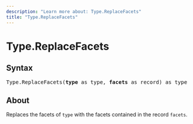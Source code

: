 ```yaml
---
description: "Learn more about: Type.ReplaceFacets"
title: "Type.ReplaceFacets"
---
```

# Type.ReplaceFacets

## Syntax

<pre>
Type.ReplaceFacets(<b>type</b> as type, <b>facets</b> as record) as type
</pre>

## About

Replaces the facets of `type` with the facets contained in the record `facets`.

